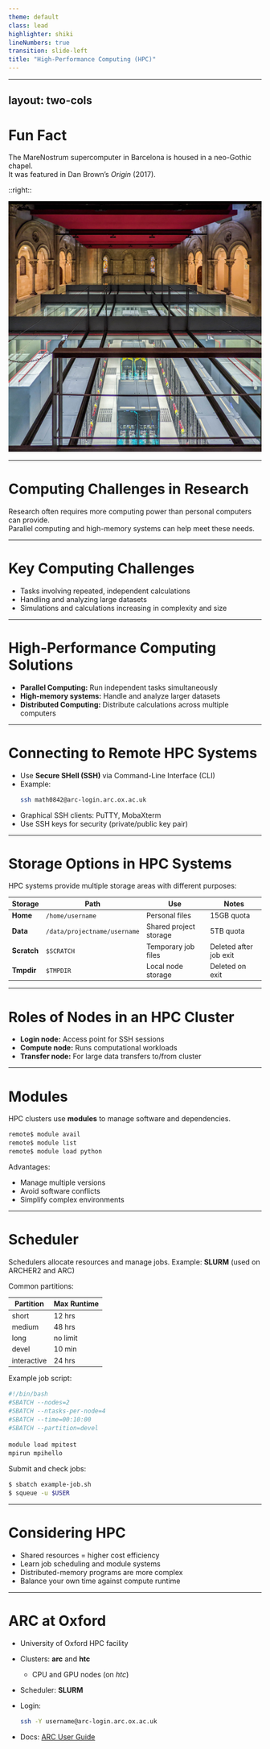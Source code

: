 ```yaml
---
theme: default
class: lead
highlighter: shiki
lineNumbers: true
transition: slide-left
title: "High-Performance Computing (HPC)"
---
```


---
layout: two-cols
---

# Fun Fact
The MareNostrum supercomputer in Barcelona is housed in a neo-Gothic chapel.  
It was featured in Dan Brown’s *Origin* (2017).

::right::
<div class="h-full w-full flex items-center justify-center">
  <img src="./img/marenostrum.jpg" class="object-cover h-full w-full"  alt="Photo of MareNostrum supercomputer in the neo-gothic chapel Torre Girona"/>
</div>

---

# Computing Challenges in Research

Research often requires more computing power than personal computers can provide.  
Parallel computing and high-memory systems can help meet these needs.

---

# Key Computing Challenges

- Tasks involving repeated, independent calculations
- Handling and analyzing large datasets
- Simulations and calculations increasing in complexity and size

---

# High-Performance Computing Solutions

- **Parallel Computing:** Run independent tasks simultaneously
- **High-memory systems:** Handle and analyze larger datasets
- **Distributed Computing:** Distribute calculations across multiple computers

---

# Connecting to Remote HPC Systems

- Use **Secure SHell (SSH)** via Command-Line Interface (CLI)
- Example:
  ```bash
  ssh math0842@arc-login.arc.ox.ac.uk
  ```

* Graphical SSH clients: PuTTY, MobaXterm
* Use SSH keys for security (private/public key pair)

---

# Storage Options in HPC Systems

HPC systems provide multiple storage areas with different purposes:

| Storage     | Path                         | Use                    | Notes                  |
|-------------|------------------------------|------------------------|------------------------|
| **Home**    | `/home/username`             | Personal files         | 15GB quota             |
| **Data**    | `/data/projectname/username` | Shared project storage | 5TB quota              |
| **Scratch** | `$SCRATCH`                   | Temporary job files    | Deleted after job exit |
| **Tmpdir**  | `$TMPDIR`                    | Local node storage     | Deleted on exit        |

---

# Roles of Nodes in an HPC Cluster

* **Login node:** Access point for SSH sessions
* **Compute node:** Runs computational workloads
* **Transfer node:** For large data transfers to/from cluster

---

# Modules

HPC clusters use **modules** to manage software and dependencies.

```bash
remote$ module avail
remote$ module list
remote$ module load python
```

Advantages:

* Manage multiple versions
* Avoid software conflicts
* Simplify complex environments

---

# Scheduler

Schedulers allocate resources and manage jobs.
Example: **SLURM** (used on ARCHER2 and ARC)

Common partitions:

| Partition   | Max Runtime |
|-------------|-------------|
| short       | 12 hrs      |
| medium      | 48 hrs      |
| long        | no limit    |
| devel       | 10 min      |
| interactive | 24 hrs      |

Example job script:

```bash
#!/bin/bash
#SBATCH --nodes=2
#SBATCH --ntasks-per-node=4
#SBATCH --time=00:10:00
#SBATCH --partition=devel

module load mpitest
mpirun mpihello
```

Submit and check jobs:

```bash
$ sbatch example-job.sh
$ squeue -u $USER
```

---

# Considering HPC

* Shared resources = higher cost efficiency
* Learn job scheduling and module systems
* Distributed-memory programs are more complex
* Balance your own time against compute runtime

---

# ARC at Oxford

* University of Oxford HPC facility
* Clusters: **arc** and **htc**
    * CPU and GPU nodes (on *htc*)
* Scheduler: **SLURM**
* Login:

  ```bash
  ssh -Y username@arc-login.arc.ox.ac.uk
  ```

* Docs: [ARC User Guide](https://arc-user-guide.readthedocs.io/en/latest/)
